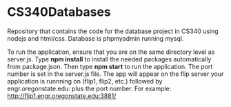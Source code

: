 # CS340Databases
Repository that contains the code for the database project in CS340 using nodejs and html/css. Database is phpmyadmin running mysql. 

To run the application, ensure that you are on the same directory level as server.js. Type **npm install** to install the needed packages automatically from package.json. Then type **npm start** to run the application. The port number is set in the server.js file. The app will appear on the flip server your application is runnning on (flip1, flip2, etc.) followed by engr.oregonstate.edu: plus the port number. For example: http://flip1.engr.oregonstate.edu:3881/
